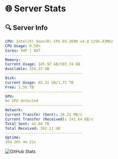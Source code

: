 # 🌐 Server Stats
## 🔍 Server Info
```yaml
CPU: Intel(R) Xeon(R) CPU E5-2699 v4 @ 1295.43MHz
CPU Usage: 0.50%
Cores: 44P | 88T
-----------------------------------
Memory:
Current Usage: 145.97 GB/503.74 GB
Available: 354.33 GB
-----------------------------------
Disk:
Current Usage: 65.31 GB/1.71 TB
Free: 1.56 TB
-----------------------------------
GPU:
No GPU detected
-----------------------------------
Network:
Current Transfer (Sent): 26.21 MB/s
Current Transfer (Received): 141.64 KB/s
Total Sent: 42.04 TB
Total Received: 362.11 GB
-----------------------------------
Uptime:
26d 16h 4m 21s
```
![GitHub Stats](https://img.shields.io/badge/Updated-2025-04-03_13:27:10-blue)